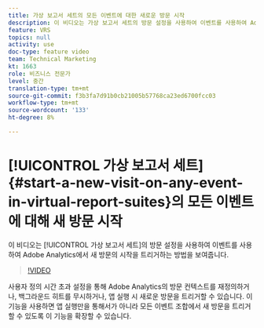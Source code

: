 ```yaml
---
title: 가상 보고서 세트의 모든 이벤트에 대한 새로운 방문 시작
description: 이 비디오는 가상 보고서 세트의 방문 설정을 사용하여 이벤트를 사용하여 Adobe Analytics에서 새 방문의 시작을 트리거하는 방법을 보여줍니다.
feature: VRS
topics: null
activity: use
doc-type: feature video
team: Technical Marketing
kt: 1663
role: 비즈니스 전문가
level: 중간
translation-type: tm+mt
source-git-commit: f3b3fa7d91b0cb21005b57768ca23ed6700fcc03
workflow-type: tm+mt
source-wordcount: '133'
ht-degree: 8%

---
```



# [!UICONTROL 가상 보고서 세트] {#start-a-new-visit-on-any-event-in-virtual-report-suites}의 모든 이벤트에 대해 새 방문 시작

이 비디오는 [!UICONTROL 가상 보고서 세트]의 방문 설정을 사용하여 이벤트를 사용하여 Adobe Analytics에서 새 방문의 시작을 트리거하는 방법을 보여줍니다.

>[!VIDEO](https://video.tv.adobe.com/v/23129/?quality=12)

사용자 정의 시간 초과 설정을 통해 Adobe Analytics의 방문 컨텍스트를 재정의하거나, 백그라운드 히트를 무시하거나, 앱 실행 시 새로운 방문을 트리거할 수 있습니다. 이 기능을 사용하면 앱 실행만을 통해서가 아니라 모든 이벤트 조합에서 새 방문을 트리거할 수 있도록 이 기능을 확장할 수 있습니다.
